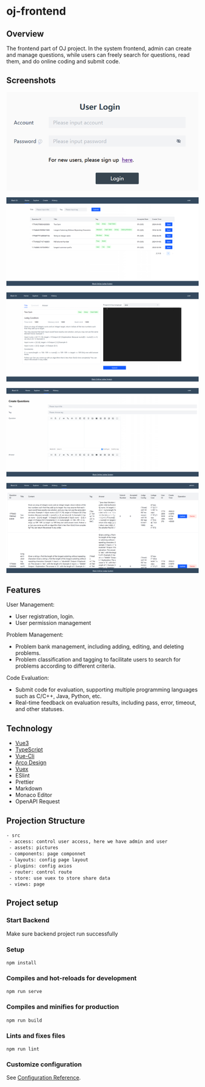 # oj-frontend

## Overview

The frontend part of OJ project. In the system frontend, admin can create and manage questions, while users can freely search for questions, read them, and do online coding and submit code.

## Screenshots

![image-20240406133927834](assets\image-20240406133927834.png)

![image-20240406133734819](assets\image-20240406133734819.png)

![image-20240406133959801](assets\image-20240406133959801.png)

![image-20240406133801875](assets\image-20240406133801875.png)

![image-20240406133851296](assets\image-20240406133851296.png)

## Features

User Management:

- User registration, login.
- User permission management

Problem Management:

- Problem bank management, including adding, editing, and deleting problems.
- Problem classification and tagging to facilitate users to search for problems according to different criteria.

Code Evaluation:

- Submit code for evaluation, supporting multiple programming languages such as C/C++, Java, Python, etc.
- Real-time feedback on evaluation results, including pass, error, timeout, and other statuses.

## Technology

- [Vue3](https://cn.vuejs.org/guide/introduction.html)
- [TypeScript](https://www.typescriptlang.org/zh/docs/)
- [Vue-Cli](https://cli.vuejs.org/zh/guide/)
- [Arco Design ](https://arco.design/vue/docs/start)
- [Vuex](https://vuex.vuejs.org/)
- ESlint
- Prettier
- Markdown 
- Monaco Editor
- OpenAPI Request

## Projection Structure

```
- src
 - access: control user access, here we have admin and user
 - assets: pictures
 - components: page componnet
 - layouts: config page layout
 - plugins: config axios
 - router: control route
 - store: use vuex to store share data
 - views: page
```

## Project setup

### Start Backend

Make sure backend project run successfully

### Setup

```
npm install
```

### Compiles and hot-reloads for development

```
npm run serve
```

### Compiles and minifies for production

```
npm run build
```

### Lints and fixes files

```
npm run lint
```

### Customize configuration

See [Configuration Reference](https://cli.vuejs.org/config/).
